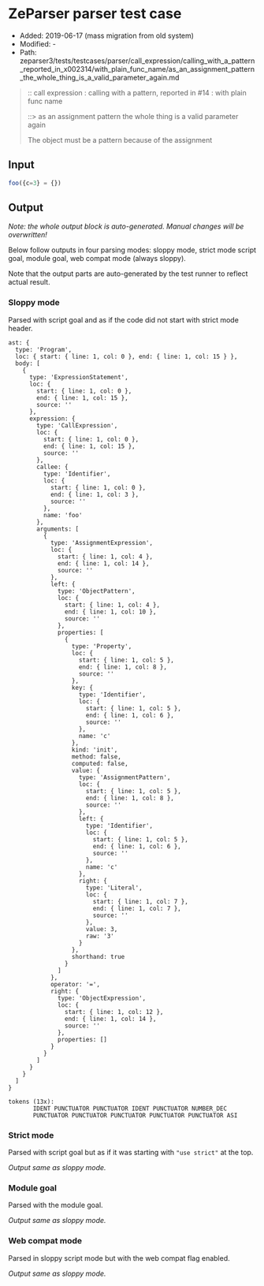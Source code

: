 # ZeParser parser test case

- Added: 2019-06-17 (mass migration from old system)
- Modified: -
- Path: zeparser3/tests/testcases/parser/call_expression/calling_with_a_pattern_reported_in_x002314/with_plain_func_name/as_an_assignment_pattern_the_whole_thing_is_a_valid_parameter_again.md

> :: call expression : calling with a pattern, reported in #14 : with plain func name
>
> ::> as an assignment pattern the whole thing is a valid parameter again
>
> The object must be a pattern because of the assignment

## Input

`````js
foo({c=3} = {})
`````

## Output

_Note: the whole output block is auto-generated. Manual changes will be overwritten!_

Below follow outputs in four parsing modes: sloppy mode, strict mode script goal, module goal, web compat mode (always sloppy).

Note that the output parts are auto-generated by the test runner to reflect actual result.

### Sloppy mode

Parsed with script goal and as if the code did not start with strict mode header.

`````
ast: {
  type: 'Program',
  loc: { start: { line: 1, col: 0 }, end: { line: 1, col: 15 } },
  body: [
    {
      type: 'ExpressionStatement',
      loc: {
        start: { line: 1, col: 0 },
        end: { line: 1, col: 15 },
        source: ''
      },
      expression: {
        type: 'CallExpression',
        loc: {
          start: { line: 1, col: 0 },
          end: { line: 1, col: 15 },
          source: ''
        },
        callee: {
          type: 'Identifier',
          loc: {
            start: { line: 1, col: 0 },
            end: { line: 1, col: 3 },
            source: ''
          },
          name: 'foo'
        },
        arguments: [
          {
            type: 'AssignmentExpression',
            loc: {
              start: { line: 1, col: 4 },
              end: { line: 1, col: 14 },
              source: ''
            },
            left: {
              type: 'ObjectPattern',
              loc: {
                start: { line: 1, col: 4 },
                end: { line: 1, col: 10 },
                source: ''
              },
              properties: [
                {
                  type: 'Property',
                  loc: {
                    start: { line: 1, col: 5 },
                    end: { line: 1, col: 8 },
                    source: ''
                  },
                  key: {
                    type: 'Identifier',
                    loc: {
                      start: { line: 1, col: 5 },
                      end: { line: 1, col: 6 },
                      source: ''
                    },
                    name: 'c'
                  },
                  kind: 'init',
                  method: false,
                  computed: false,
                  value: {
                    type: 'AssignmentPattern',
                    loc: {
                      start: { line: 1, col: 5 },
                      end: { line: 1, col: 8 },
                      source: ''
                    },
                    left: {
                      type: 'Identifier',
                      loc: {
                        start: { line: 1, col: 5 },
                        end: { line: 1, col: 6 },
                        source: ''
                      },
                      name: 'c'
                    },
                    right: {
                      type: 'Literal',
                      loc: {
                        start: { line: 1, col: 7 },
                        end: { line: 1, col: 7 },
                        source: ''
                      },
                      value: 3,
                      raw: '3'
                    }
                  },
                  shorthand: true
                }
              ]
            },
            operator: '=',
            right: {
              type: 'ObjectExpression',
              loc: {
                start: { line: 1, col: 12 },
                end: { line: 1, col: 14 },
                source: ''
              },
              properties: []
            }
          }
        ]
      }
    }
  ]
}

tokens (13x):
       IDENT PUNCTUATOR PUNCTUATOR IDENT PUNCTUATOR NUMBER_DEC
       PUNCTUATOR PUNCTUATOR PUNCTUATOR PUNCTUATOR PUNCTUATOR ASI
`````

### Strict mode

Parsed with script goal but as if it was starting with `"use strict"` at the top.

_Output same as sloppy mode._

### Module goal

Parsed with the module goal.

_Output same as sloppy mode._

### Web compat mode

Parsed in sloppy script mode but with the web compat flag enabled.

_Output same as sloppy mode._
